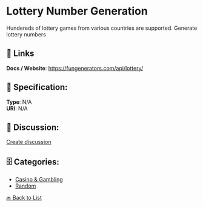 # Lottery Number Generation


Hundereds of lottery games from various countries are supported. Generate lottery numbers

##  🔗 Links
**Docs / Website**: https://fungenerators.com/api/lottery/

## 🧬 Specification:
**Type**: N/A  
**URI**: N/A

## 💬 Discussion:
[Create discussion](https://github.com/apis-list/apis-list/discussions/new)

## 🗄️ Categories:
- [Casino & Gambling](https://github.com/apis-list/apis-list#casino--gambling)
- [Random](https://github.com/apis-list/apis-list#random)




[🔙 Back to List](https://github.com/apis-list/apis-list)
